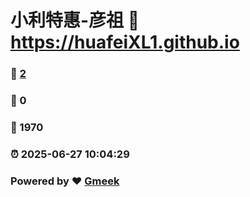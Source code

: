 # 小利特惠-彦祖 :link: https://huafeiXL1.github.io 
### :page_facing_up: [2](https://huafeiXL1.github.io/tag.html) 
### :speech_balloon: 0 
### :hibiscus: 1970 
### :alarm_clock: 2025-06-27 10:04:29 
### Powered by :heart: [Gmeek](https://github.com/Meekdai/Gmeek)
